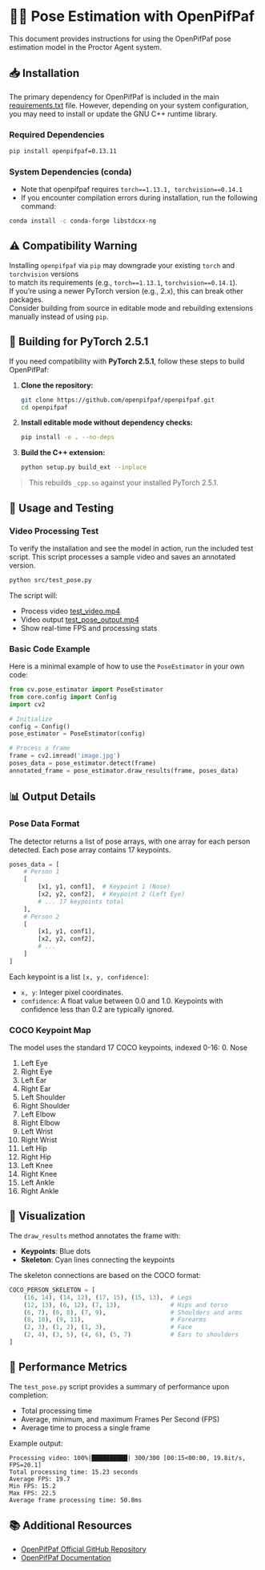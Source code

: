 # 🤸‍♂️ Pose Estimation with OpenPifPaf

This document provides instructions for using the OpenPifPaf pose estimation model in the Proctor Agent system.

## 📥 Installation

The primary dependency for OpenPifPaf is included in the main [requirements.txt](/requirements.txt) file. However, depending on your system configuration, you may need to install or update the GNU C++ runtime library.

### Required Dependencies
``` bash
pip install openpifpaf=0.13.11
```

### System Dependencies (conda)
- Note that openpifpaf requires `torch==1.13.1, torchvision==0.14.1`
- If you encounter compilation errors during installation, run the following command:
```bash
conda install -c conda-forge libstdcxx-ng
```

## ⚠️ Compatibility Warning
Installing `openpifpaf` via `pip` may downgrade your existing `torch` and `torchvision` versions  
to match its requirements (e.g., `torch==1.13.1`, `torchvision==0.14.1`).  
If you’re using a newer PyTorch version (e.g., 2.x), this can break other packages.  
Consider building from source in editable mode and rebuilding extensions manually instead of using `pip`.

## 🔧 Building for PyTorch 2.5.1

If you need compatibility with **PyTorch 2.5.1**, follow these steps to build OpenPifPaf:

1. **Clone the repository:**
   ```bash
   git clone https://github.com/openpifpaf/openpifpaf.git
   cd openpifpaf
   ```

3. **Install editable mode without dependency checks:**
   ```bash
   pip install -e . --no-deps
   ```

4. **Build the C++ extension:**
   ```bash
   python setup.py build_ext --inplace
   ```

> This rebuilds `_cpp.so` against your installed PyTorch 2.5.1.

## 🧪 Usage and Testing

### Video Processing Test
To verify the installation and see the model in action, run the included test script. This script processes a sample video and saves an annotated version.

```bash
python src/test_pose.py
```

The script will:
- Process video [test_video.mp4](data/videos/test_video.mp4)
- Video output [test_pose_output.mp4](`data/output/test_pose_output.mp4)
- Show real-time FPS and processing stats

### Basic Code Example
Here is a minimal example of how to use the `PoseEstimator` in your own code:
```python
from cv.pose_estimator import PoseEstimator
from core.config import Config
import cv2

# Initialize
config = Config()
pose_estimator = PoseEstimator(config)

# Process a frame
frame = cv2.imread('image.jpg')
poses_data = pose_estimator.detect(frame)
annotated_frame = pose_estimator.draw_results(frame, poses_data)
```

## 📊 Output Details

### Pose Data Format
The detector returns a list of pose arrays, with one array for each person detected. Each pose array contains 17 keypoints.

```python
poses_data = [
    # Person 1
    [
        [x1, y1, conf1],  # Keypoint 1 (Nose)
        [x2, y2, conf2],  # Keypoint 2 (Left Eye)
        # ... 17 keypoints total
    ],
    # Person 2
    [
        [x1, y1, conf1],
        [x2, y2, conf2],
        # ...
    ]
]
```
Each keypoint is a list `[x, y, confidence]`:
- `x, y`: Integer pixel coordinates.
- `confidence`: A float value between 0.0 and 1.0. Keypoints with confidence less than 0.2 are typically ignored.

### COCO Keypoint Map
The model uses the standard 17 COCO keypoints, indexed 0-16:
0. Nose
1. Left Eye
2. Right Eye
3. Left Ear
4. Right Ear
5. Left Shoulder
6. Right Shoulder
7. Left Elbow
8. Right Elbow
9. Left Wrist
10. Right Wrist
11. Left Hip
12. Right Hip
13. Left Knee
14. Right Knee
15. Left Ankle
16. Right Ankle

## 🎨 Visualization

The `draw_results` method annotates the frame with:
- **Keypoints**: Blue dots
- **Skeleton**: Cyan lines connecting the keypoints

The skeleton connections are based on the COCO format:
```python
COCO_PERSON_SKELETON = [
    (16, 14), (14, 12), (17, 15), (15, 13),  # Legs
    (12, 13), (6, 12), (7, 13),              # Hips and torso
    (6, 7), (6, 8), (7, 9),                  # Shoulders and arms
    (8, 10), (9, 11),                        # Forearms
    (2, 3), (1, 2), (1, 3),                  # Face
    (2, 4), (3, 5), (4, 6), (5, 7)           # Ears to shoulders
]
```

## 🚀 Performance Metrics

The `test_pose.py` script provides a summary of performance upon completion:
- Total processing time
- Average, minimum, and maximum Frames Per Second (FPS)
- Average time to process a single frame

Example output:
```
Processing video: 100%|██████████| 300/300 [00:15<00:00, 19.8it/s, FPS=20.1]
Total processing time: 15.23 seconds
Average FPS: 19.7
Min FPS: 15.2
Max FPS: 22.5
Average frame processing time: 50.8ms
```

## 📚 Additional Resources

- [OpenPifPaf Official GitHub Repository](https://github.com/openpifpaf/openpifpaf)
- [OpenPifPaf Documentation](https://openpifpaf.github.io/intro.html)